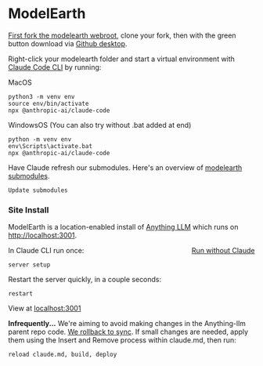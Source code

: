 # ModelEarth


[First fork the modelearth webroot](https://github.com/modelearth/modelearth/), clone your fork, then with the green button download via [Github desktop](https://github.com/apps/desktop).  

Right-click your modelearth folder and start a virtual environment with [Claude Code CLI](https://www.anthropic.com/engineering/claude-code-best-practices) by running:

MacOS

	python3 -m venv env
	source env/bin/activate
	npx @anthropic-ai/claude-code

WindowsOS (You can also try without .bat added at end)

	python -m venv env
	env\Scripts\activate.bat
	npx @anthropic-ai/claude-code


Have Claude refresh our submodules. Here's an overview of [modelearth submodules](codechat/).

	Update submodules


### Site Install

ModelEarth is a location-enabled install of [Anything LLM](https://anythingllm.com) which runs on [http://localhost:3001](http://localhost:3001).

<div style="float:right"><a href="#tab=baremetal">Run without Claude</a></div>
In Claude CLI run once:

	server setup

Restart the server quickly, in a couple seconds:

	restart

View at [localhost:3001](http://localhost:3001)


**Infrequently...**
We're aiming to avoid making changes in the Anything-llm parent repo code. [We rollback to sync](https://github.com/ModelEarth/modelearth/blob/master/sync.md).
If small changes are needed, apply them using the Insert and Remove process within claude.md, then run:

	reload claude.md, build, deploy

